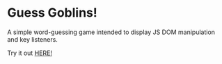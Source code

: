 # Guess Goblins!
A simple word-guessing game intended to display JS DOM manipulation and key listeners.

Try it out [HERE!](https://stevengoldbergm.github.io/Guess-Goblins/)
